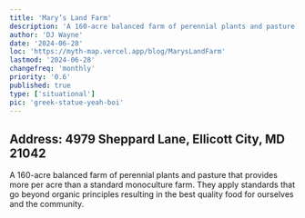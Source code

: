 ```yaml
---
title: 'Mary’s Land Farm'
description: 'A 160-acre balanced farm of perennial plants and pasture that provides more per acre than a standard monoculture farm'
author: 'DJ Wayne'
date: '2024-06-28'
loc: 'https://myth-map.vercel.app/blog/MarysLandFarm'
lastmod: '2024-06-28'
changefreq: 'monthly'
priority: '0.6'
published: true
type: ['situational']
pic: 'greek-statue-yeah-boi'
---
```


## Address: 4979 Sheppard Lane, Ellicott City, MD 21042

A 160-acre balanced farm of perennial plants and pasture that provides more per acre than a standard monoculture farm. They apply standards that go beyond organic principles resulting in the best quality food for ourselves and the community.
